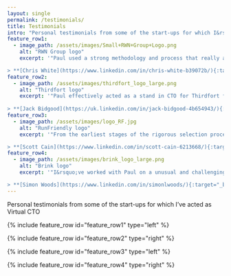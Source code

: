 ```yaml
---
layout: single
permalink: /testimonials/
title: Testimonials
intro: "Personal testimonials from some of the start-ups for which I&rsquo;ve acted as Virtual CTO"
feature_row1:
  - image_path: /assets/images/Small+RWN+Group+Logo.png
    alt: "RWN Group logo"
    excerpt: '"Paul used a strong methodology and process that really allowed us to question our value proposition, assumptions we had made and our positioning in the face of competition. This allowed us to come to some valuable business decisions and conclusions faster and with more confidence and clarity than we would have otherwise been able to do."

> **[Chris White](https://www.linkedin.com/in/chris-white-b39072b/){:target="_blank"}** - Managing Partner'
feature_row2:
  - image_path: /assets/images/thirdfort_logo_large.png
    alt: "Thirdfort logo"
    excerpt: '"Paul effectively acted as a stand in CTO for Thirdfort for a c.6 month period in the very early stages of the business. He was an integral part of the team, a invaluable guide and a mentor that helped us avoid the many pitfalls that start ups often fall into."
    
> **[Jack Bidgood](https://uk.linkedin.com/in/jack-bidgood-4b654943/){:target="_blank"}** - Co-Founder'
feature_row3:
  - image_path: /assets/images/logo_RF.jpg
    alt: "RunFriendly logo"
    excerpt: '"From the earliest stages of the rigorous selection process for us to join the Geovation programme through to appointment of our CTO, Paul has been brilliant. He has helped us live the lean startup approach, guiding us from concept to minimum viable product to a software product now being used by hundreds of people. Despite the multiple demands on his time he&rsquo;s remained clear, thoughtful, patient and whenever necessary, suitably challenging. We cannot recommend Paul highly enough."

> **[Scott Cain](https://www.linkedin.com/in/scott-cain-6213668/){:target="_blank"}** - Founder & CEO'
feature_row4:
  - image_path: /assets/images/brink_logo_large.png
    alt: "Brink logo"
    excerpt: '"I&rsquo;ve worked with Paul on a unusual and challenging project at the intersection of climate science, business, art and technology. Throughout, Paul has been an invaluable member of the team. He has calmly guided us through the design and delivery of our first product and has helped us in refining our business proposition and go-to-market strategy. Amongst his many skills, I&rsquo;ve been particularly impressed by his ability to interpret some of our more abstract and wooly ideas and feedback and turn them into concrete actions!"

> **[Simon Woods](https://www.linkedin.com/in/simonlwoods/){:target="_blank"}** - Co-Founder'
---
```


Personal testimonials from some of the start-ups for which I&rsquo;ve acted as Virtual CTO

{% include feature_row id="feature_row1" type="left" %}

{% include feature_row id="feature_row2" type="right" %}

{% include feature_row id="feature_row3" type="left" %}

{% include feature_row id="feature_row4" type="right" %}
